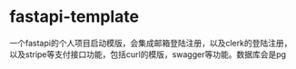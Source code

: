 # fastapi-template
一个fastapi的个人项目启动模版，会集成邮箱登陆注册，以及clerk的登陆注册，以及stripe等支付接口功能，包括curl的模版，swagger等功能。数据库会是pg
